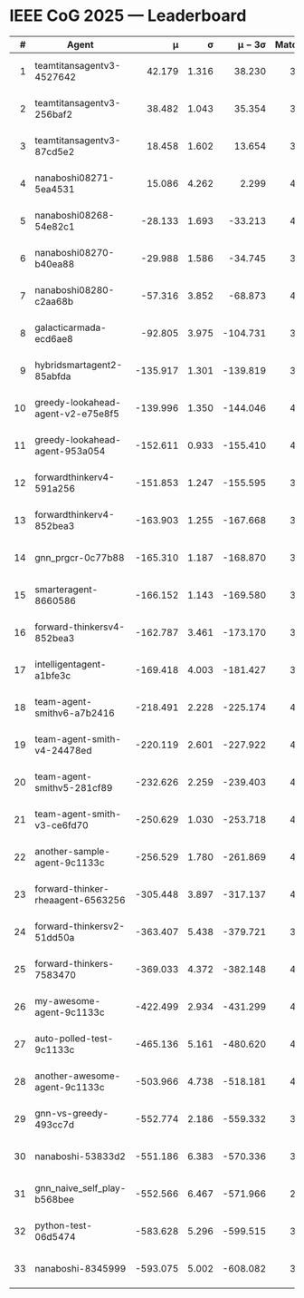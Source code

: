 # IEEE CoG 2025 — Leaderboard

| # | Agent | μ | σ | μ − 3σ | Matches | Updated |
|---:|---|---:|---:|---:|---:|---|
| 1 | teamtitansagentv3-4527642 | 42.179 | 1.316 | 38.230 | 3576 | 2025-09-01 23:46 |
| 2 | teamtitansagentv3-256baf2 | 38.482 | 1.043 | 35.354 | 3994 | 2025-09-01 23:46 |
| 3 | teamtitansagentv3-87cd5e2 | 18.458 | 1.602 | 13.654 | 3758 | 2025-09-01 23:46 |
| 4 | nanaboshi08271-5ea4531 | 15.086 | 4.262 | 2.299 | 4140 | 2025-09-01 23:46 |
| 5 | nanaboshi08268-54e82c1 | -28.133 | 1.693 | -33.213 | 4340 | 2025-09-01 23:46 |
| 6 | nanaboshi08270-b40ea88 | -29.988 | 1.586 | -34.745 | 3980 | 2025-09-01 23:46 |
| 7 | nanaboshi08280-c2aa68b | -57.316 | 3.852 | -68.873 | 4400 | 2025-09-01 23:46 |
| 8 | galacticarmada-ecd6ae8 | -92.805 | 3.975 | -104.731 | 3900 | 2025-09-01 23:46 |
| 9 | hybridsmartagent2-85abfda | -135.917 | 1.301 | -139.819 | 3390 | 2025-09-01 23:46 |
| 10 | greedy-lookahead-agent-v2-e75e8f5 | -139.996 | 1.350 | -144.046 | 4408 | 2025-09-01 23:46 |
| 11 | greedy-lookahead-agent-953a054 | -152.611 | 0.933 | -155.410 | 4408 | 2025-09-01 23:46 |
| 12 | forwardthinkerv4-591a256 | -151.853 | 1.247 | -155.595 | 3267 | 2025-09-01 23:46 |
| 13 | forwardthinkerv4-852bea3 | -163.903 | 1.255 | -167.668 | 3353 | 2025-09-01 23:46 |
| 14 | gnn_prgcr-0c77b88 | -165.310 | 1.187 | -168.870 | 3240 | 2025-09-01 23:46 |
| 15 | smarteragent-8660586 | -166.152 | 1.143 | -169.580 | 3149 | 2025-09-01 23:46 |
| 16 | forward-thinkersv4-852bea3 | -162.787 | 3.461 | -173.170 | 3451 | 2025-09-01 23:46 |
| 17 | intelligentagent-a1bfe3c | -169.418 | 4.003 | -181.427 | 3822 | 2025-09-01 23:46 |
| 18 | team-agent-smithv6-a7b2416 | -218.491 | 2.228 | -225.174 | 4180 | 2025-09-01 23:46 |
| 19 | team-agent-smith-v4-24478ed | -220.119 | 2.601 | -227.922 | 4400 | 2025-09-01 23:46 |
| 20 | team-agent-smithv5-281cf89 | -232.626 | 2.259 | -239.403 | 4000 | 2025-09-01 23:46 |
| 21 | team-agent-smith-v3-ce6fd70 | -250.629 | 1.030 | -253.718 | 4040 | 2025-09-01 23:46 |
| 22 | another-sample-agent-9c1133c | -256.529 | 1.780 | -261.869 | 4280 | 2025-09-01 23:46 |
| 23 | forward-thinker-rheaagent-6563256 | -305.448 | 3.897 | -317.137 | 4348 | 2025-09-01 23:46 |
| 24 | forward-thinkersv2-51dd50a | -363.407 | 5.438 | -379.721 | 3788 | 2025-09-01 23:46 |
| 25 | forward-thinkers-7583470 | -369.033 | 4.372 | -382.148 | 4060 | 2025-09-01 23:46 |
| 26 | my-awesome-agent-9c1133c | -422.499 | 2.934 | -431.299 | 4060 | 2025-09-01 23:46 |
| 27 | auto-polled-test-9c1133c | -465.136 | 5.161 | -480.620 | 4160 | 2025-09-01 23:46 |
| 28 | another-awesome-agent-9c1133c | -503.966 | 4.738 | -518.181 | 4280 | 2025-09-01 23:46 |
| 29 | gnn-vs-greedy-493cc7d | -552.774 | 2.186 | -559.332 | 3600 | 2025-09-01 23:46 |
| 30 | nanaboshi-53833d2 | -551.186 | 6.383 | -570.336 | 3660 | 2025-09-01 23:46 |
| 31 | gnn_naive_self_play-b568bee | -552.566 | 6.467 | -571.966 | 2680 | 2025-09-01 23:46 |
| 32 | python-test-06d5474 | -583.628 | 5.296 | -599.515 | 3200 | 2025-09-01 23:46 |
| 33 | nanaboshi-8345999 | -593.075 | 5.002 | -608.082 | 3900 | 2025-09-01 23:46 |
